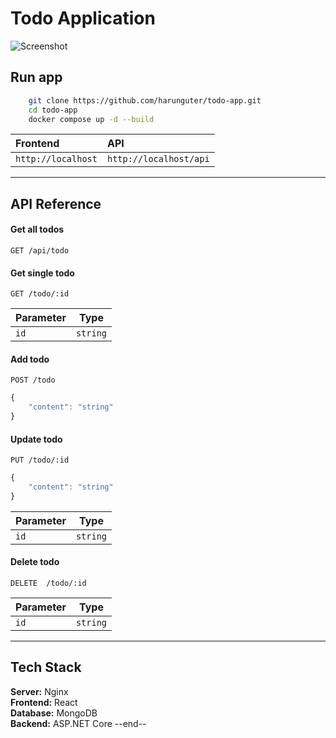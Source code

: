 # Todo Application

![Screenshot](https://raw.githubusercontent.com/harunguter/todo-app/main/screenshot.png)

## Run app

```bash
    git clone https://github.com/harunguter/todo-app.git
    cd todo-app
    docker compose up -d --build
```

| Frontend           | API                    |
| :----------------- | :--------------------- |
| `http://localhost` | `http://localhost/api` |

---

## API Reference

#### Get all todos

```http
GET /api/todo
```

#### Get single todo

```http
GET /todo/:id
```

| Parameter | Type     |
| --------- | -------- |
| `id`      | `string` |

#### Add todo

```http
POST /todo
```

```javascript
{
    "content": "string"
}
```

#### Update todo

```http
PUT /todo/:id
```

```javascript
{
    "content": "string"
}
```

| Parameter | Type     |
| --------- | -------- |
| `id`      | `string` |

#### Delete todo

```http
DELETE  /todo/:id
```

| Parameter | Type     |
| --------- | -------- |
| `id`      | `string` |

---

## Tech Stack

**Server:** Nginx
<br />
**Frontend:** React
<br />
**Database:** MongoDB
<br/>
**Backend:** ASP.NET Core
--end--
